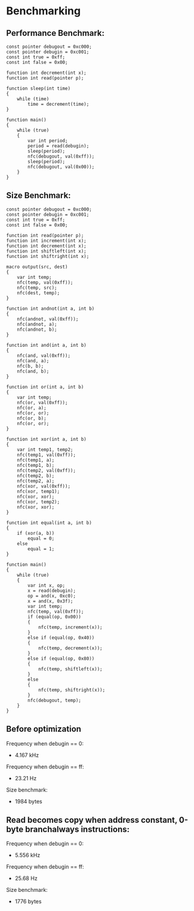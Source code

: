 Benchmarking
============

Performance Benchmark:
---------------

```
const pointer debugout = 0xc000;
const pointer debugin = 0xc001;
const int true = 0xff;
const int false = 0x00;

function int decrement(int x);
function int read(pointer p);

function sleep(int time)
{
    while (time)
        time = decrement(time);
}

function main()
{
    while (true)
    {
        var int period;
        period = read(debugin);
        sleep(period);
        nfc(debugout, val(0xff));
        sleep(period);
        nfc(debugout, val(0x00));
    }
}
```

Size Benchmark:
---------------

```
const pointer debugout = 0xc000;
const pointer debugin = 0xc001;
const int true = 0xff;
const int false = 0x00;

function int read(pointer p);
function int increment(int x);
function int decrement(int x);
function int shiftleft(int x);
function int shiftright(int x);

macro output(src, dest)
{
    var int temp;
    nfc(temp, val(0xff));
    nfc(temp, src);
    nfc(dest, temp);
}

function int andnot(int a, int b)
{
    nfc(andnot, val(0xff));
    nfc(andnot, a);
    nfc(andnot, b);
}

function int and(int a, int b)
{
    nfc(and, val(0xff));
    nfc(and, a);
    nfc(b, b);
    nfc(and, b);
}

function int or(int a, int b)
{
    var int temp;
    nfc(or, val(0xff));
    nfc(or, a);
    nfc(or, or);
    nfc(or, b);
    nfc(or, or);
}

function int xor(int a, int b)
{
    var int temp1, temp2;
    nfc(temp1, val(0xff));
    nfc(temp1, a);
    nfc(temp1, b);
    nfc(temp2, val(0xff));
    nfc(temp2, b);
    nfc(temp2, a);
    nfc(xor, val(0xff));
    nfc(xor, temp1);
    nfc(xor, xor);
    nfc(xor, temp2);
    nfc(xor, xor);
}

function int equal(int a, int b)
{
    if (xor(a, b))
        equal = 0;
    else
        equal = 1;
}

function main()
{
    while (true)
    {
        var int x, op;
        x = read(debugin);
        op = and(x, 0xc0);
        x = and(x, 0x3f);
        var int temp;
        nfc(temp, val(0xff));
        if (equal(op, 0x00))
        {
            nfc(temp, increment(x));
        }
        else if (equal(op, 0x40))
        {
            nfc(temp, decrement(x));
        }
        else if (equal(op, 0x80))
        {
            nfc(temp, shiftleft(x));
        }
        else
        {
            nfc(temp, shiftright(x));
        }
        nfc(debugout, temp);
    }
}
```

Before optimization
-------------------

Frequency when debugin == 0:

- 4.167 kHz

Frequency when debugin == ff:

- 23.21 Hz

Size benchmark:

- 1984 bytes

Read becomes copy when address constant, 0-byte branchalways instructions:
--------------------------------------------------------------------------

Frequency when debugin == 0:

- 5.556 kHz

Frequency when debugin == ff:

- 25.68 Hz

Size benchmark:

- 1776 bytes


